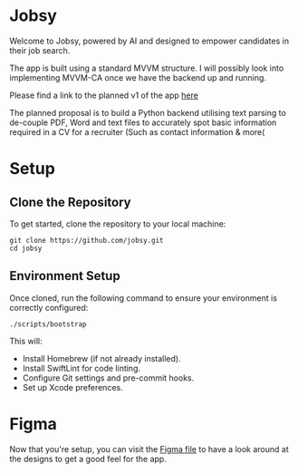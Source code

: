 # Jobsy

Welcome to Jobsy, powered by AI and designed to empower candidates in their job search.

The app is built using a standard MVVM structure. I will possibly look into implementing MVVM-CA once we have the backend up and running.

Please find a link to the planned v1 of the app [here](https://docs.google.com/document/d/1-rNdZz7zHScNhZ9viG1k6qI3WBDACeG8iRomj3YMpZo/edit?usp=sharing)

The planned proposal is to build a Python backend utilising text parsing to de-couple PDF, Word and text files to accurately spot basic information required in a CV for a recruiter (Such as contact information & more(

# Setup

## Clone the Repository

To get started, clone the repository to your local machine:

```
git clone https://github.com/jobsy.git
cd jobsy
```

## Environment Setup

Once cloned, run the following command to ensure your environment is correctly configured:

```
./scripts/bootstrap
```

This will:

* Install Homebrew (if not already installed).
* Install SwiftLint for code linting.
* Configure Git settings and pre-commit hooks.
* Set up Xcode preferences.

# Figma

Now that you're setup, you can visit the [Figma file](https://www.figma.com/files/team/1144665948924585552/project/330014268/Jobsy?fuid=1144665941832929822) to have a look around at the designs to get a good feel for the app.

